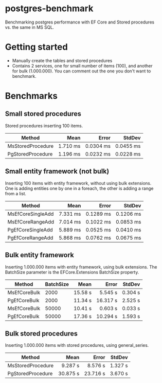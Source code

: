 # postgres-benchmark
Benchmarking postgres performance with EF Core and Stored procedures vs. the same in MS SQL.

# Getting started
- Manually create the tables and stored procedures
- Contains 2 services, one for small number of items (100), and another for bulk (1.000.000). You can comment out the one you don't want to benchmark.

# Benchmarks

## Small stored procedures
Stored procedures inserting 100 items.

| Method            | Mean     | Error     | StdDev    |
|------------------ |---------:|----------:|----------:|
| MsStoredProcedure | 1.710 ms | 0.0304 ms | 0.0455 ms |
| PgStoredProcedure | 1.196 ms | 0.0232 ms | 0.0228 ms |

## Small entity framework (not bulk)
Inserting 100 items with entity framework, without using bulk extensions.
One is adding entities one by one in a foreach, the other is adding a range from a list.

| Method            | Mean     | Error     | StdDev    |
|------------------ |---------:|----------:|----------:|
| MsEfCoreSingleAdd | 7.331 ms | 0.1289 ms | 0.1206 ms |
| MsEfCoreRangeAdd  | 7.014 ms | 0.1022 ms | 0.0853 ms |
| PgEfCoreSingleAdd | 5.889 ms | 0.0525 ms | 0.0410 ms |
| PgEfCoreRangeAdd  | 5.868 ms | 0.0762 ms | 0.0675 ms |

## Bulk entity framework
Inserting 1.000.000 items with entity framework, using bulk extensions.
The BatchSize parameter is the EFCore.Extensions BatchSize property.

| Method       | BatchSize | Mean    | Error    | StdDev  |
|------------- |---------- |--------:|---------:|--------:|
| MsEfCoreBulk | 2000      | 15.58 s |  5.545 s | 0.304 s |
| PgEfCoreBulk | 2000      | 11.34 s | 16.317 s | 2.525 s |
| MsEfCoreBulk | 50000     | 10.41 s |  0.603 s | 0.033 s |
| PgEfCoreBulk | 50000     | 17.36 s | 10.294 s | 1.593 s |

## Bulk stored procedures
Inserting 1.000.000 items with stored procedures, using general_series.

| Method            | Mean     | Error    | StdDev  |
|------------------ |---------:|---------:|--------:|
| MsStoredProcedure |  9.287 s |  8.576 s | 1.327 s |
| PgStoredProcedure | 30.875 s | 23.716 s | 3.670 s |